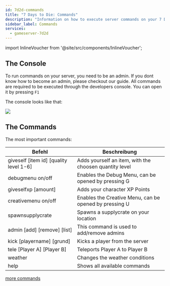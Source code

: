 ```yaml
---
id: 7d2d-commands
title: "7 Days to Die: Commands"
description: "Information on how to execute server commands on your 7 Days to Die server from ZAP-Hosting"
sidebar_label: Commands
services:
  - gameserver-7d2d
---
```


import InlineVoucher from '@site/src/components/InlineVoucher';

<InlineVoucher />

## The Console
To run commands on your server, you need to be an admin. If you dont know how to become an admin, please checkout our guide.
All commands are required to be executed through the developers console. You can open it by pressing `F1`

The console looks like that:

![](https://screensaver01.zap-hosting.com/index.php/s/Lyi4qrT5MjzJLkL/preview)

## The Commands
The most important commands:

| Befehl    | Beschreibung                                                 |
| ----------------- | ------------------------------------------------------------ |
| giveself [item id] [quality level 1-6] | Adds yourself an item, with the choosen quantity level |
| debugmenu on/off | Enables the Debug Menu, can be opened by pressing G |
| giveselfxp [amount] | Adds your character XP Points |
| creativemenu on/off | Enables the Creative Menu, can be opened by pressing U |
| spawnsupplycrate | Spawns a supplycrate on your location |
| admin [add] [remove] [list] | This command is used to add/remove admins |
| kick [playername] [grund] | Kicks a player from the server |
| tele [Player A] [Player B] | Teleports Player A to Player B |
| weather | Changes the weather conditions |
| help | Shows all available commands |

[more commands](https://commands.gg/7dtd)

<InlineVoucher />
